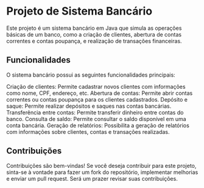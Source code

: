 # Projeto de Sistema Bancário
Este projeto é um sistema bancário em Java que simula as operações básicas de um banco, como a criação de clientes, abertura de contas correntes e contas poupança, e realização de transações financeiras.

## Funcionalidades
O sistema bancário possui as seguintes funcionalidades principais:

Criação de clientes: Permite cadastrar novos clientes com informações como nome, CPF, endereço, etc.
Abertura de contas: Permite abrir contas correntes ou contas poupança para os clientes cadastrados.
Depósito e saque: Permite realizar depósitos e saques nas contas bancárias.
Transferência entre contas: Permite transferir dinheiro entre contas do banco.
Consulta de saldo: Permite consultar o saldo disponível em uma conta bancária.
Geração de relatórios: Possibilita a geração de relatórios com informações sobre clientes, contas e transações realizadas.

## Contribuições
Contribuições são bem-vindas! Se você deseja contribuir para este projeto, sinta-se à vontade para fazer um fork do repositório, implementar melhorias e enviar um pull request. Será um prazer revisar suas contribuições.
